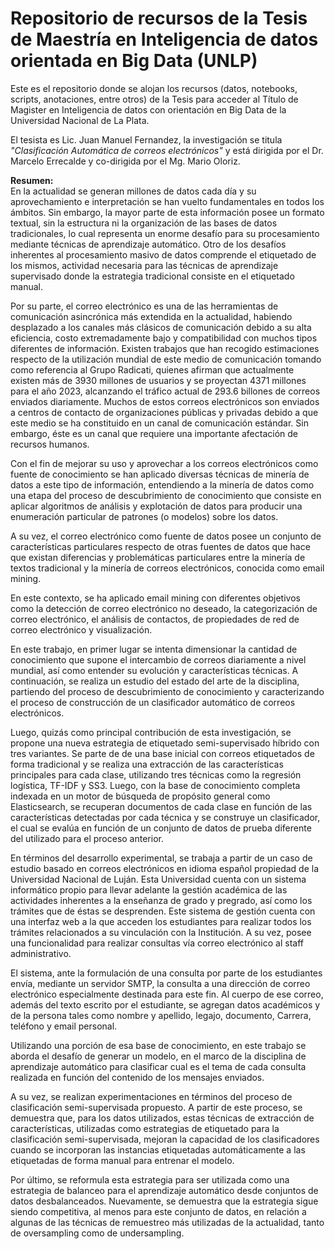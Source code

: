 # Repositorio de recursos de la Tesis de Maestría en Inteligencia de datos orientada en Big Data (UNLP)

Este es el repositorio donde se alojan los recursos (datos, notebooks, scripts, anotaciones, entre otros) de la Tesis para acceder al Título de Magister en Inteligencia de datos con orientación en Big Data de la Universidad Nacional de La Plata.

El tesista es Lic. Juan Manuel Fernandez, la investigación se titula _"Clasificación Automática de correos electrónicos"_ y está dirigida por el Dr. Marcelo Errecalde y co-dirigida por el Mg. Mario Oloriz.

__Resumen:__<br />
En la actualidad se generan millones de datos cada día y su aprovechamiento e interpretación se han vuelto fundamentales en todos los ámbitos. Sin embargo, la mayor parte de esta información posee un formato textual, sin la estructura ni la organización de las bases de datos tradicionales, lo cual representa un enorme desafío para su procesamiento mediante técnicas de aprendizaje automático. Otro de los desafíos inherentes al procesamiento masivo de datos comprende el etiquetado de los mismos, actividad necesaria para las técnicas de aprendizaje supervisado donde la estrategia tradicional consiste en el etiquetado manual.

Por su parte, el correo electrónico es una de las herramientas de comunicación asincrónica más extendida en la actualidad, habiendo desplazado a los canales más clásicos de comunicación debido a su alta eficiencia, costo extremadamente bajo y compatibilidad con muchos tipos diferentes de información. Existen trabajos que han recogido estimaciones respecto de la utilización mundial de este medio de comunicación tomando como referencia al Grupo Radicati, quienes afirman que actualmente existen más de 3930 millones de usuarios y se proyectan 4371 millones para el año 2023, alcanzando el tráfico actual de 293.6 billones de correos enviados diariamente. Muchos de estos correos electrónicos son enviados a centros de contacto de organizaciones públicas y privadas debido a que este medio se ha constituido en un canal de comunicación estándar. Sin embargo, éste es un canal que requiere una importante afectación de recursos humanos.

Con el fin de mejorar su uso y aprovechar a los correos electrónicos como fuente de conocimiento se han aplicado diversas técnicas de minería de datos a este tipo de información, entendiendo a la minería de datos como una etapa del proceso de descubrimiento de conocimiento que consiste en aplicar algoritmos de análisis y explotación de datos para producir una enumeración particular de patrones (o modelos) sobre los datos.

A su vez, el correo electrónico como fuente de datos posee un conjunto de características particulares respecto de otras fuentes de datos que hace que existan diferencias y problemáticas particulares entre la minería de textos tradicional y la minería de correos electrónicos, conocida como email mining.

En este contexto, se ha aplicado email mining con diferentes objetivos como la detección de correo electrónico no deseado, la categorización de correo electrónico, el análisis de contactos, de propiedades de red de correo electrónico y visualización.

En este trabajo, en primer lugar se intenta dimensionar la cantidad de conocimiento que supone el intercambio de correos diariamente a nivel mundial, así como entender su evolución y características técnicas. A continuación, se realiza un estudio del estado del arte de la disciplina, partiendo del proceso de descubrimiento de conocimiento y caracterizando el proceso de construcción de un clasificador automático de correos electrónicos.

Luego, quizás como principal contribución de esta investigación, se propone una nueva estrategia de etiquetado semi-supervisado híbrido con tres variantes. Se parte de de una base inicial con correos etiquetados de forma tradicional y se realiza una extracción de las características principales para cada clase, utilizando tres técnicas como la regresión logística, TF-IDF y SS3. Luego, con la base de conocimiento completa indexada en un motor de búsqueda de propósito general como Elasticsearch, se recuperan documentos de cada clase en función de las características detectadas por cada técnica y se construye un clasificador, el cual se evalúa en función de un conjunto de datos de prueba diferente del utilizado para el proceso anterior. 

En términos del desarrollo experimental, se trabaja a partir de un caso de estudio basado en correos electrónicos en idioma español propiedad de la Universidad Nacional de Luján. Esta Universidad cuenta con un sistema informático propio para llevar adelante la gestión académica de las actividades inherentes a la enseñanza de grado y pregrado, así como los trámites que de éstas se desprenden. Este sistema de gestión cuenta con una interfaz web a la que acceden los estudiantes para realizar todos los trámites relacionados a su vinculación con la Institución. A su vez, posee una funcionalidad para realizar consultas vía correo electrónico al staff administrativo.

El sistema, ante la formulación de una consulta por parte de los estudiantes envía, mediante un servidor SMTP, la consulta a una dirección de correo electrónico especialmente destinada para este fin. Al cuerpo de ese correo, además del texto escrito por el estudiante, se agregan datos académicos y de la persona tales como nombre y apellido, legajo, documento, Carrera, teléfono y email personal.

Utilizando una porción de esa base de conocimiento, en este trabajo se aborda el desafío de generar un modelo, en el marco de la disciplina de aprendizaje automático para clasificar cual es el tema de cada consulta realizada en función del contenido de los mensajes enviados.

A su vez, se realizan experimentaciones en términos del proceso de clasificación semi-supervisada propuesto. A partir de este proceso, se demuestra que, para los datos utilizados, estas técnicas de extracción de características, utilizadas como estrategias de etiquetado para la clasificación semi-supervisada, mejoran la capacidad de los clasificadores cuando se incorporan las instancias etiquetadas automáticamente a las etiquetadas de forma manual para entrenar el modelo.

Por último, se reformula esta estrategia para ser utilizada como una estrategia de balanceo para el aprendizaje automático desde conjuntos de datos desbalanceados. Nuevamente, se demuestra que la estrategia sigue siendo competitiva, al menos para este conjunto de datos, en relación a algunas de las técnicas de remuestreo más utilizadas de la actualidad, tanto de oversampling como de undersampling.
